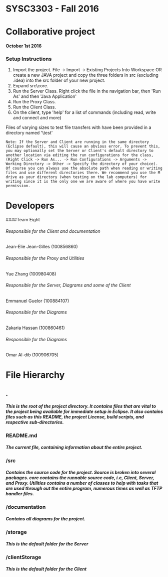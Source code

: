 # SYSC3303 - Fall 2016
# Collaborative project
#### October 1st 2016

### Setup Instructions
1. Import the project. File -> Import -> Existing Projects Into Workspace OR create a new JAVA project and copy the three folders in src (excluding .idea) into the src folder of your new project. 
2. Expand src\core\.
3. Run the Server Class. Right click the file in the navigation bar, then 'Run As' and then 'Java Application' 
4. Run the Proxy Class. 
5. Run the Client Class.
6. On the client, type 'help' for a list of commands (including read, write and connect and more)

Files of varying sizes to test file transfers with have been provided in a directory named '\test\'
	
	Note: If the Server and Client are running in the same directory (Eclipse default), this will cause an obvious error. To prevent this,
	you may optionally set the Server or Client's default directory to another location via editing the run configurations for the class,
	(Right Click -> Run As... -> Run Configurations -> Arguments -> Working Directory -> Other -> Specify the directory of your choice). Of course you can always use the absolute path when reading or writing files and use different directories there. We recommend you use the M drive as your directory (when testing on the lab computers) for writing since it is the only one we are aware of where you have write permission.
	

# Developers
####Team Eight

###### Responsible for the Client and documentation
Jean-Elie Jean-Gilles	(100856860)

###### Responsible for the Proxy and Utilities
Yue Zhang 				(100980408)

###### Responsible for the Server, Diagrams and some of the Client
Emmanuel Guelor 		(100884107)

###### Responsible for the Diagrams 
Zakaria Hassan			(100860461)

###### Responsible for the Diagrams
Omar Al-dib				(100906705)


# File Hierarchy
## .
##### This is the root of the project directory. It contains files that are vital to the project being available for immediate setup in Eclipse. It also contains files such as this README, the project License, build scripts, and respective sub-directories.
### README.md
##### The current file, containing information about the entire project.
### /src
##### Contains the source code for the project. Source is broken into several packages. core contains the runnable source code, i.e, Client, Server, and Proxy. Utilities contains a number of classes to help with tasks that are used through out the entire program, numerous times as well as TFTP handler files. 
### /documentation
##### Contains all diagrams for the project.
### /storage
##### This is the default folder for the Server
### /clientStorage
##### This is the default folder for the Client

